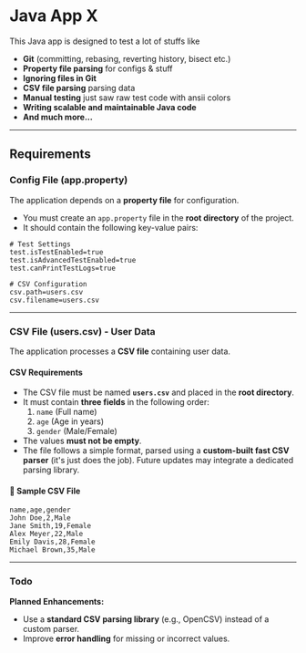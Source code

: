 # Java App X
This Java app is designed to test a lot of stuffs like
- **Git** (committing, rebasing, reverting history, bisect etc.)  
- **Property file parsing** for configs & stuff
- **Ignoring files in Git**  
- **CSV file parsing** parsing data  
- **Manual testing** just saw raw test code with ansii colors  
- **Writing scalable and maintainable Java code**  
- **And much more...**  

---

## **Requirements**  

### **Config File (app.property)**  
The application depends on a **property file** for configuration.  

- You must create an `app.property` file in the **root directory** of the project.  
- It should contain the following key-value pairs:  

```properties
# Test Settings
test.isTestEnabled=true
test.isAdvancedTestEnabled=true
test.canPrintTestLogs=true

# CSV Configuration
csv.path=users.csv
csv.filename=users.csv
```

---

### **CSV File (users.csv) - User Data**  
The application processes a **CSV file** containing user data.  

#### **CSV Requirements**  
- The CSV file must be named **`users.csv`** and placed in the **root directory**.  
- It must contain **three fields** in the following order:  
  1. `name` (Full name)  
  2. `age` (Age in years)  
  3. `gender` (Male/Female)  
- The values **must not be empty**.  
- The file follows a simple format, parsed using a **custom-built fast CSV parser** (it's just does the job). Future updates may integrate a dedicated parsing library.  

#### **📌 Sample CSV File**
```csv
name,age,gender
John Doe,2,Male
Jane Smith,19,Female
Alex Meyer,22,Male
Emily Davis,28,Female
Michael Brown,35,Male
```

---

### **Todo**  
**Planned Enhancements:**  
- Use a **standard CSV parsing library** (e.g., OpenCSV) instead of a custom parser.  
- Improve **error handling** for missing or incorrect values.  

